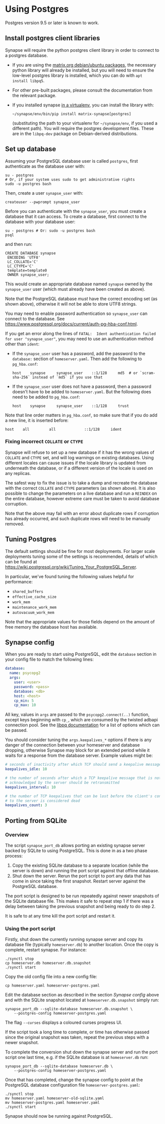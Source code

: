 # Using Postgres

Postgres version 9.5 or later is known to work.

## Install postgres client libraries

Synapse will require the python postgres client library in order to
connect to a postgres database.

-   If you are using the [matrix.org debian/ubuntu
    packages](../INSTALL.md#matrixorg-packages), the necessary python
    library will already be installed, but you will need to ensure the
    low-level postgres library is installed, which you can do with
    `apt install libpq5`.
-   For other pre-built packages, please consult the documentation from
    the relevant package.
-   If you installed synapse [in a
    virtualenv](../INSTALL.md#installing-from-source), you can install
    the library with:

        ~/synapse/env/bin/pip install matrix-synapse[postgres]

    (substituting the path to your virtualenv for `~/synapse/env`, if
    you used a different path). You will require the postgres
    development files. These are in the `libpq-dev` package on
    Debian-derived distributions.

## Set up database

Assuming your PostgreSQL database user is called `postgres`, first authenticate as the database user with:

    su - postgres
    # Or, if your system uses sudo to get administrative rights
    sudo -u postgres bash

Then, create a user ``synapse_user`` with:

    createuser --pwprompt synapse_user

Before you can authenticate with the `synapse_user`, you must create a
database that it can access. To create a database, first connect to the
database with your database user:

    su - postgres # Or: sudo -u postgres bash
    psql

and then run:

    CREATE DATABASE synapse
     ENCODING 'UTF8'
     LC_COLLATE='C'
     LC_CTYPE='C'
     template=template0
     OWNER synapse_user;

This would create an appropriate database named `synapse` owned by the
`synapse_user` user (which must already have been created as above).

Note that the PostgreSQL database *must* have the correct encoding set
(as shown above), otherwise it will not be able to store UTF8 strings.

You may need to enable password authentication so `synapse_user` can
connect to the database. See
<https://www.postgresql.org/docs/current/auth-pg-hba-conf.html>.

If you get an error along the lines of `FATAL:  Ident authentication failed for
user "synapse_user"`, you may need to use an authentication method other than
`ident`:

* If the `synapse_user` user has a password, add the password to the `database:`
  section of `homeserver.yaml`. Then add the following to `pg_hba.conf`:

  ```
  host    synapse     synapse_user    ::1/128     md5  # or `scram-sha-256` instead of `md5` if you use that
  ```

* If the `synapse_user` user does not have a password, then a password doesn't
  have to be added to `homeserver.yaml`. But the following does need to be added
  to `pg_hba.conf`:

  ```
  host    synapse     synapse_user    ::1/128     trust
  ```

Note that line order matters in `pg_hba.conf`, so make sure that if you do add a
new line, it is inserted before:

```
host    all         all             ::1/128     ident
```

### Fixing incorrect `COLLATE` or `CTYPE`

Synapse will refuse to set up a new database if it has the wrong values of
`COLLATE` and `CTYPE` set, and will log warnings on existing databases. Using
different locales can cause issues if the locale library is updated from
underneath the database, or if a different version of the locale is used on any
replicas.

The safest way to fix the issue is to take a dump and recreate the database with
the correct `COLLATE` and `CTYPE` parameters (as shown above). It is also possible to change the
parameters on a live database and run a `REINDEX` on the entire database,
however extreme care must be taken to avoid database corruption.

Note that the above may fail with an error about duplicate rows if corruption
has already occurred, and such duplicate rows will need to be manually removed.


## Tuning Postgres

The default settings should be fine for most deployments. For larger
scale deployments tuning some of the settings is recommended, details of
which can be found at
<https://wiki.postgresql.org/wiki/Tuning_Your_PostgreSQL_Server>.

In particular, we've found tuning the following values helpful for
performance:

-   `shared_buffers`
-   `effective_cache_size`
-   `work_mem`
-   `maintenance_work_mem`
-   `autovacuum_work_mem`

Note that the appropriate values for those fields depend on the amount
of free memory the database host has available.

## Synapse config

When you are ready to start using PostgreSQL, edit the `database`
section in your config file to match the following lines:

```yaml
database:
  name: psycopg2
  args:
    user: <user>
    password: <pass>
    database: <db>
    host: <host>
    cp_min: 5
    cp_max: 10
```

All key, values in `args` are passed to the `psycopg2.connect(..)`
function, except keys beginning with `cp_`, which are consumed by the
twisted adbapi connection pool. See the [libpq
documentation](https://www.postgresql.org/docs/current/libpq-connect.html#LIBPQ-PARAMKEYWORDS)
for a list of options which can be passed.

You should consider tuning the `args.keepalives_*` options if there is any danger of
the connection between your homeserver and database dropping, otherwise Synapse
may block for an extended period while it waits for a response from the
database server. Example values might be:

```yaml
# seconds of inactivity after which TCP should send a keepalive message to the server
keepalives_idle: 10

# the number of seconds after which a TCP keepalive message that is not
# acknowledged by the server should be retransmitted
keepalives_interval: 10

# the number of TCP keepalives that can be lost before the client's connection
# to the server is considered dead
keepalives_count: 3
```

## Porting from SQLite

### Overview

The script `synapse_port_db` allows porting an existing synapse server
backed by SQLite to using PostgreSQL. This is done in as a two phase
process:

1.  Copy the existing SQLite database to a separate location (while the
    server is down) and running the port script against that offline
    database.
2.  Shut down the server. Rerun the port script to port any data that
    has come in since taking the first snapshot. Restart server against
    the PostgreSQL database.

The port script is designed to be run repeatedly against newer snapshots
of the SQLite database file. This makes it safe to repeat step 1 if
there was a delay between taking the previous snapshot and being ready
to do step 2.

It is safe to at any time kill the port script and restart it.

### Using the port script

Firstly, shut down the currently running synapse server and copy its
database file (typically `homeserver.db`) to another location. Once the
copy is complete, restart synapse. For instance:

    ./synctl stop
    cp homeserver.db homeserver.db.snapshot
    ./synctl start

Copy the old config file into a new config file:

    cp homeserver.yaml homeserver-postgres.yaml

Edit the database section as described in the section *Synapse config*
above and with the SQLite snapshot located at `homeserver.db.snapshot`
simply run:

    synapse_port_db --sqlite-database homeserver.db.snapshot \
        --postgres-config homeserver-postgres.yaml

The flag `--curses` displays a coloured curses progress UI.

If the script took a long time to complete, or time has otherwise passed
since the original snapshot was taken, repeat the previous steps with a
newer snapshot.

To complete the conversion shut down the synapse server and run the port
script one last time, e.g. if the SQLite database is at `homeserver.db`
run:

    synapse_port_db --sqlite-database homeserver.db \
        --postgres-config homeserver-postgres.yaml

Once that has completed, change the synapse config to point at the
PostgreSQL database configuration file `homeserver-postgres.yaml`:

    ./synctl stop
    mv homeserver.yaml homeserver-old-sqlite.yaml
    mv homeserver-postgres.yaml homeserver.yaml
    ./synctl start

Synapse should now be running against PostgreSQL.
